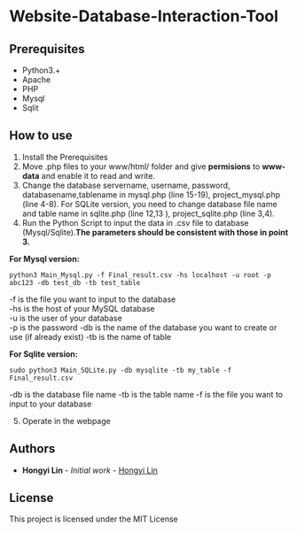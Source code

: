 # Website-Database-Interaction-Tool



## Prerequisites
- Python3.+
- Apache
- PHP
- Mysql
- Sqlit

## How to use
1. Install the Prerequisites
2. Move .php files to your www/html/ folder and give **permisions** to **www-data** and enable it to read and write.
3. Change the database servername, username, password, databasename,tablename in mysql.php (line 15-19), project_mysql.php (line 4-8). For SQLite version, you need to change database file name and table name in sqlite.php (line 12,13 ), project_sqlite.php (line 3,4).
4. Run the Python Script to input the data in .csv file to database (Mysql/Sqlite).**The parameters should be consistent with those in point 3.**

**For Mysql version:**
```
python3 Main_Mysql.py -f Final_result.csv -hs localhost -u root -p abc123 -db test_db -tb test_table
```
-f is the file you want to input to the database<br>
-hs is the host of your MySQL database<br>
-u is the user of your database<br>
-p is the password
-db is the name of the database you want to create or use (if already exist)
-tb is the name of table

**For Sqlite version:**
```
sudo python3 Main_SQLite.py -db mysqlite -tb my_table -f Final_result.csv
```
-db is the database file name
-tb is the table name
-f is the file you want to input to your database

5. Operate in the webpage

## Authors

* **Hongyi Lin** - *Initial work* - [Hongyi Lin](https://github.com/Hongyil1)

## License

This project is licensed under the MIT License
